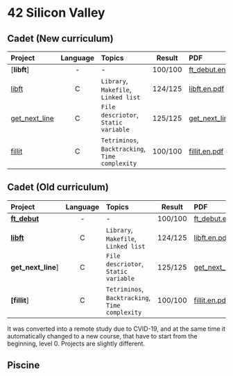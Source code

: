 # 42 Silicon Valley

## Cadet (New curriculum)
|Project|Language|Topics|Result|PDF|Status|
|:-|:-:|:-|:-:|:-|:-:|
|[**libft**]|-|-|100/100|[ft_debut.en.pdf]|finish|
|[libft]|C|`Library`, `Makefile`, `Linked list`|124/125|[libft.en.pdf]|finish|
|[get_next_line]|C|`File descriotor`, `Static variable`|125/125|[get_next_line.en.pdf]|finish|
|[fillit]|C|`Tetriminos`, `Backtracking`, `Time complexity`|100/100|[fillit.en.pdf]|finish|

## Cadet (Old curriculum)

|Project|Language|Topics|Result|PDF|Status|
|:-|:-:|:-|:-:|:-|:-:|
|**[ft_debut]**|-|-|100/100|[ft_debut.en.pdf]|finish|
|**[libft]**|C|`Library`, `Makefile`, `Linked list`|124/125|[libft.en.pdf]|finish|
|**get_next_line**]|C|`File descriotor`, `Static variable`|125/125|[get_next_line.en.pdf]|finish|
|**[fillit**]|C|`Tetriminos`, `Backtracking`, `Time complexity`|100/100|[fillit.en.pdf]|finish|

[ft_debut]: https://github.com/lisy0123/42/tree/master/Cadet_old/ft_debut
[libft]: https://github.com/lisy0123/42/tree/master/Cadet_old/libft
[get_next_line]: https://github.com/lisy0123/42/tree/master/Cadet_old/get_next_line
[fillit]: https://github.com/lisy0123/42/tree/master/Cadet_old/fillit

[ft_debut.en.pdf]: https://github.com/lisy0123/42/blob/master/Cadet_old/PDF/ft_debut.en.pdf
[libft.en.pdf]: https://github.com/lisy0123/42/blob/master/Cadet_old/PDF/libft.en.pdf
[get_next_line.en.pdf]: https://github.com/lisy0123/42/blob/master/Cadet_old/PDF/get_next_line.en.pdf
[fillit.en.pdf]: https://github.com/lisy0123/42/blob/master/Cadet_old/PDF/fillit.en.pdf

It was converted into a remote study due to CVID-19, and at the same time it automatically changed to a new course, that have to start from the beginning, level 0. 
Projects are slightly different.

## Piscine

<!--stackedit_data:
eyJoaXN0b3J5IjpbMzkwNzExNzcyLDEyMjA5Mzk0OSwtOTc2Nz
I4NTc5XX0=
-->